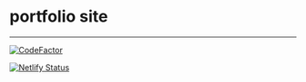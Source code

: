 # portfolio site
---
[![CodeFactor](https://www.codefactor.io/repository/github/musaubrian/brian/badge/main)](https://www.codefactor.io/repository/github/musaubrian/brian/overview/main)


[![Netlify Status](https://api.netlify.com/api/v1/badges/52b9e718-6608-4cfa-89ce-3aa9f0b23aa0/deploy-status)](https://app.netlify.com/sites/musaubrian/deploys)
